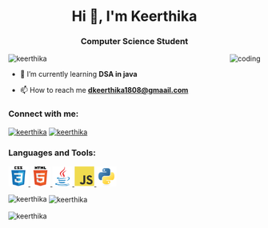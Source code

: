
<h1 align="center">Hi 👋, I'm Keerthika</h1>
<h3 align="center">Computer Science Student</h3>
<img align = "right" alt = "coding" width "230" src ="https://miro.medium.com/v2/1*uYkZXXw-QL-N_1gVndPH9A.gif">

<p align="left"> <img src="https://komarev.com/ghpvc/?username=keerthika&label=Profile%20views&color=0e75b6&style=flat" alt="keerthika" /> </p>

- 🌱 I’m currently learning **DSA in java**

- 📫 How to reach me **dkeerthika1808@gmaail.com**

<h3 align="left">Connect with me:</h3>
<p align="left">
<a href="https://linkedin.com/in/keerthika" target="blank"><img align="center" src="https://raw.githubusercontent.com/rahuldkjain/github-profile-readme-generator/master/src/images/icons/Social/linked-in-alt.svg" alt="keerthika" height="30" width="40" /></a>
<a href="https://www.leetcode.com/keerthika" target="blank"><img align="center" src="https://raw.githubusercontent.com/rahuldkjain/github-profile-readme-generator/master/src/images/icons/Social/leet-code.svg" alt="keerthika" height="30" width="40" /></a>
</p>

<h3 align="left">Languages and Tools:</h3>
<p align="left"> <a href="https://www.w3schools.com/css/" target="_blank" rel="noreferrer"> <img src="https://raw.githubusercontent.com/devicons/devicon/master/icons/css3/css3-original-wordmark.svg" alt="css3" width="40" height="40"/> </a> <a href="https://www.w3.org/html/" target="_blank" rel="noreferrer"> <img src="https://raw.githubusercontent.com/devicons/devicon/master/icons/html5/html5-original-wordmark.svg" alt="html5" width="40" height="40"/> </a> <a href="https://www.java.com" target="_blank" rel="noreferrer"> <img src="https://raw.githubusercontent.com/devicons/devicon/master/icons/java/java-original.svg" alt="java" width="40" height="40"/> </a> <a href="https://developer.mozilla.org/en-US/docs/Web/JavaScript" target="_blank" rel="noreferrer"> <img src="https://raw.githubusercontent.com/devicons/devicon/master/icons/javascript/javascript-original.svg" alt="javascript" width="40" height="40"/> </a> <a href="https://www.python.org" target="_blank" rel="noreferrer"> <img src="https://raw.githubusercontent.com/devicons/devicon/master/icons/python/python-original.svg" alt="python" width="40" height="40"/> </a> </p>

<p><img align="left" src="https://github-readme-stats.vercel.app/api/top-langs?username=keerthika&show_icons=true&locale=en&layout=compact" alt="keerthika" /></p>

<p>&nbsp;<img align="center" src="https://github-readme-stats.vercel.app/api?username=keerthika&show_icons=true&locale=en" alt="keerthika" /></p>

<p><img align="center" src="https://github-readme-streak-stats.herokuapp.com/?user=keerthika&" alt="keerthika" /></p>
